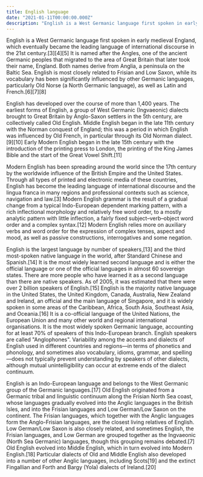 ```yaml
---
title: English language
date: "2021-01-11T00:00:00.000Z"
description: "English is a West Germanic language first spoken in early medieval England, which eventually became the leading language of international discourse in the 21st century."
---
```


English is a West Germanic language first spoken in early medieval England, which eventually became the leading language of international discourse in the 21st century.[3][4][5] It is named after the Angles, one of the ancient Germanic peoples that migrated to the area of Great Britain that later took their name, England. Both names derive from Anglia, a peninsula on the Baltic Sea. English is most closely related to Frisian and Low Saxon, while its vocabulary has been significantly influenced by other Germanic languages, particularly Old Norse (a North Germanic language), as well as Latin and French.[6][7][8]

English has developed over the course of more than 1,400 years. The earliest forms of English, a group of West Germanic (Ingvaeonic) dialects brought to Great Britain by Anglo-Saxon settlers in the 5th century, are collectively called Old English. Middle English began in the late 11th century with the Norman conquest of England; this was a period in which English was influenced by Old French, in particular through its Old Norman dialect.[9][10] Early Modern English began in the late 15th century with the introduction of the printing press to London, the printing of the King James Bible and the start of the Great Vowel Shift.[11]

Modern English has been spreading around the world since the 17th century by the worldwide influence of the British Empire and the United States. Through all types of printed and electronic media of these countries, English has become the leading language of international discourse and the lingua franca in many regions and professional contexts such as science, navigation and law.[3] Modern English grammar is the result of a gradual change from a typical Indo-European dependent marking pattern, with a rich inflectional morphology and relatively free word order, to a mostly analytic pattern with little inflection, a fairly fixed subject–verb–object word order and a complex syntax.[12] Modern English relies more on auxiliary verbs and word order for the expression of complex tenses, aspect and mood, as well as passive constructions, interrogatives and some negation.

English is the largest language by number of speakers,[13] and the third most-spoken native language in the world, after Standard Chinese and Spanish.[14] It is the most widely learned second language and is either the official language or one of the official languages in almost 60 sovereign states. There are more people who have learned it as a second language than there are native speakers. As of 2005, it was estimated that there were over 2 billion speakers of English.[15] English is the majority native language in the United States, the United Kingdom, Canada, Australia, New Zealand and Ireland, an official and the main language of Singapore, and it is widely spoken in some areas of the Caribbean, Africa, South Asia, Southeast Asia, and Oceania.[16] It is a co-official language of the United Nations, the European Union and many other world and regional international organisations. It is the most widely spoken Germanic language, accounting for at least 70% of speakers of this Indo-European branch. English speakers are called "Anglophones". Variability among the accents and dialects of English used in different countries and regions—in terms of phonetics and phonology, and sometimes also vocabulary, idioms, grammar, and spelling—does not typically prevent understanding by speakers of other dialects, although mutual unintelligibility can occur at extreme ends of the dialect continuum.

English is an Indo-European language and belongs to the West Germanic group of the Germanic languages.[17] Old English originated from a Germanic tribal and linguistic continuum along the Frisian North Sea coast, whose languages gradually evolved into the Anglic languages in the British Isles, and into the Frisian languages and Low German/Low Saxon on the continent. The Frisian languages, which together with the Anglic languages form the Anglo-Frisian languages, are the closest living relatives of English. Low German/Low Saxon is also closely related, and sometimes English, the Frisian languages, and Low German are grouped together as the Ingvaeonic (North Sea Germanic) languages, though this grouping remains debated.[7] Old English evolved into Middle English, which in turn evolved into Modern English.[18] Particular dialects of Old and Middle English also developed into a number of other Anglic languages, including Scots[19] and the extinct Fingallian and Forth and Bargy (Yola) dialects of Ireland.[20]
